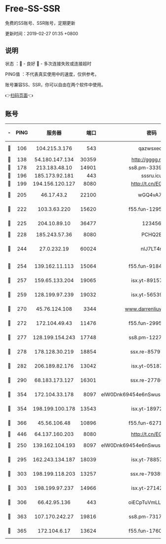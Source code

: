 # Free-SS-SSR

免费的SS账号、SSR账号，定期更新

更新时间：2019-02-27 01:35 +0800

## 说明

状态     ：🙂 - 良好 🙁 - 多次连接失败或连接超时

PING值   ：不代表真实使用中的速度，仅供参考。

账号兼容SS、SSR，你可以自由在两个软件中使用。

👉[扫码页面](https://liesauer.github.io/free-ss-ssr.github.io/)👈

## 账号

|-|PING|服务器|端口|密码|加密方式|区域|
|:----:|:----:|:-----:|-----:|:----:|:----:|:----:|
|🙂|106|104.215.3.176|543|qazwsxedc|aes-256-gcm|JP|
|🙂|138|54.180.147.134|30359|http://gggg.rocks|chacha20|KR|
|🙂|178|213.183.48.10|14901|ss8.pm-33399389|rc4-md5|RU|
|🙂|196|185.173.92.181|443|sssru.icu|rc4-md5|RU|
|🙂|199|194.156.120.127|8080|http://t.cn/EGJIyrl|rc4-md5|RU|
|🙂|205|46.17.43.2|22100|wGQ4vA7D|aes-256-gcm|RU|
|🙂|222|103.3.63.220|15620|f55.fun-12950229|aes-256-cfb|SG|
|🙂|225|204.10.89.10|36477|123456|aes-256-cfb|US|
|🙂|228|185.243.57.36|8080|PCHQ2E|rc4-md5|US|
|🙂|244|27.0.232.19|60024|nIJ7LT4n|xchacha20-ietf-poly1305|HK|
|🙂|254|139.162.11.113|15064|f55.fun-91846921|aes-256-cfb|SG|
|🙂|257|159.65.133.204|19065|isx.yt-89157560|aes-256-cfb|SG|
|🙂|259|128.199.97.239|19032|isx.yt-56539543|aes-256-cfb|SG|
|🙂|270|45.76.124.108|3344|www.darrenliuwei.com|aes-256-cfb|AU|
|🙂|272|172.104.49.43|11476|f55.fun-29951648|aes-256-cfb|SG|
|🙂|277|128.199.154.243|17748|ss8.pm-12277718|aes-256-cfb|SG|
|🙂|278|178.128.30.219|18854|ssx.re-85797399|aes-256-cfb|SG|
|🙂|282|206.189.82.176|13042|isx.yt-05187143|aes-256-cfb|SG|
|🙂|290|68.183.173.127|16301|ssx.re-27780597|aes-256-cfb|US|
|🙂|354|172.104.33.178|8097|eIW0Dnk69454e6nSwuspv9DmS201tQ0D|aes-256-cfb|SG|
|🙂|354|198.199.100.178|13543|isx.yt-18972855|aes-256-cfb|US|
|🙂|366|45.56.106.48|10896|f55.fun-62719865|aes-256-cfb|US|
|🙂|446|64.137.160.203|8080|http://t.cn/EGJIyrl|rc4-md5|CA|
|🙂|250|139.162.104.193|8097|eIW0Dnk69454e6nSwuspv9DmS201tQ0D|aes-256-cfb|JP|
|🙂|295|162.243.134.187|18039|isx.yt-78857409|aes-256-cfb|US|
|🙂|303|198.199.118.203|13257|ssx.re-79389209|aes-256-cfb|US|
|🙂|303|198.199.97.237|14966|isx.yt-27142882|aes-256-cfb|US|
|🙂|306|66.42.95.136|443|oiECpTuVmLLxk4Ts|aes-256-cfb|US|
|🙂|363|107.170.242.27|19816|ss8.pm-73178882|aes-256-cfb|US|
|🙁|365|172.104.6.17|13624|f55.fun-17607418|aes-256-cfb|US|
